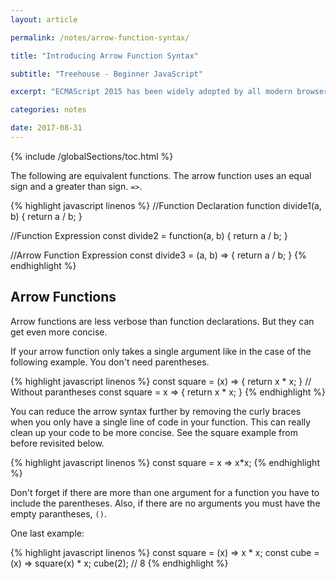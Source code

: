 ```yaml
---
layout: article

permalink: /notes/arrow-function-syntax/

title: "Introducing Arrow Function Syntax"

subtitle: "Treehouse - Beginner JavaScript"

excerpt: "ECMAScript 2015 has been widely adopted by all modern browsers. This means we can use a more concise way to write functions. These notes show how to convert some traditional functions into a more modern syntax."

categories: notes

date: 2017-08-31
---
```


{% include /globalSections/toc.html %}

The following are equivalent functions. The arrow function uses an equal sign and a greater than sign. `=>`.

{% highlight javascript linenos %}
//Function Declaration
function divide1(a, b) {
  return a / b; 
}

//Function Expression
const divide2 = function(a, b) {
  return a / b;
}

//Arrow Function Expression
const divide3 = (a, b) => {
  return a / b;
}
{% endhighlight %}

## Arrow Functions

Arrow functions are less verbose than function declarations. But they can get even more concise.

If your arrow function only takes a single argument like in the case of the following example. You don't need parentheses.

{% highlight javascript linenos %}
const square = (x) => {
  return x * x;
}
// Without parantheses
const square = x => {
  return x * x;
}
{% endhighlight %}

You can reduce the arrow syntax further by removing the curly braces when you only have a single line of code in your function. This can really clean up your code to be more concise. See the square example from before revisited below.

{% highlight javascript linenos %}
  const square = x => x*x;
{% endhighlight %}

Don't forget if there are more than one argument for a function you have to include the parentheses. Also, if there are no arguments you must have the empty parantheses, `()`.

One last example:

{% highlight javascript linenos %}
const square = (x) => x * x;
const cube = (x) => square(x) * x;
cube(2);
// 8
{% endhighlight %}